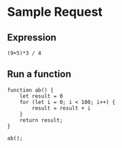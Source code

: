 # Sample Request

## Expression

```
(9+5)*3 / 4
```

## Run a function
```
function ab() {
	let result = 0
	for (let i = 0; i < 100; i++) {
		result = result + i
	}
	return result;
}

ab();
```


